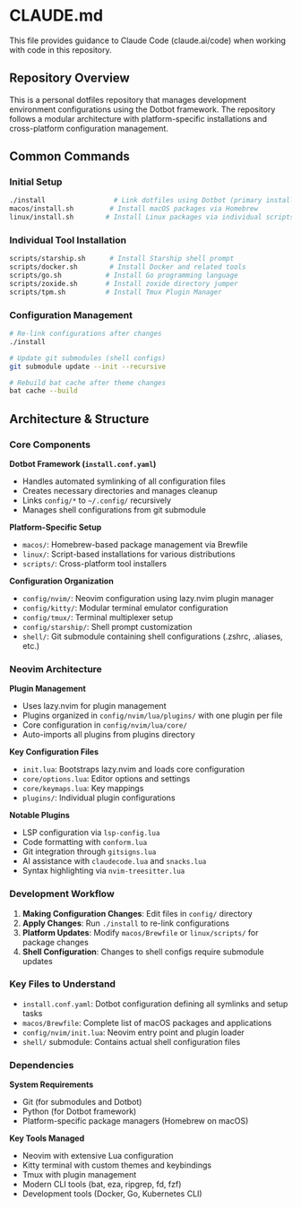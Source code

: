 # CLAUDE.md

This file provides guidance to Claude Code (claude.ai/code) when working with code in this repository.

## Repository Overview

This is a personal dotfiles repository that manages development environment configurations using the Dotbot framework. The repository follows a modular architecture with platform-specific installations and cross-platform configuration management.

## Common Commands

### Initial Setup
```bash
./install                 # Link dotfiles using Dotbot (primary installer)
macos/install.sh         # Install macOS packages via Homebrew
linux/install.sh        # Install Linux packages via individual scripts
```

### Individual Tool Installation
```bash
scripts/starship.sh      # Install Starship shell prompt
scripts/docker.sh        # Install Docker and related tools
scripts/go.sh           # Install Go programming language
scripts/zoxide.sh       # Install zoxide directory jumper
scripts/tpm.sh          # Install Tmux Plugin Manager
```

### Configuration Management
```bash
# Re-link configurations after changes
./install

# Update git submodules (shell configs)
git submodule update --init --recursive

# Rebuild bat cache after theme changes
bat cache --build
```

## Architecture & Structure

### Core Components

**Dotbot Framework (`install.conf.yaml`)**
- Handles automated symlinking of all configuration files
- Creates necessary directories and manages cleanup
- Links `config/*` to `~/.config/` recursively
- Manages shell configurations from git submodule

**Platform-Specific Setup**
- `macos/`: Homebrew-based package management via Brewfile
- `linux/`: Script-based installations for various distributions
- `scripts/`: Cross-platform tool installers

**Configuration Organization**
- `config/nvim/`: Neovim configuration using lazy.nvim plugin manager
- `config/kitty/`: Modular terminal emulator configuration
- `config/tmux/`: Terminal multiplexer setup
- `config/starship/`: Shell prompt customization
- `shell/`: Git submodule containing shell configurations (.zshrc, .aliases, etc.)

### Neovim Architecture

**Plugin Management**
- Uses lazy.nvim for plugin management
- Plugins organized in `config/nvim/lua/plugins/` with one plugin per file
- Core configuration in `config/nvim/lua/core/`
- Auto-imports all plugins from plugins directory

**Key Configuration Files**
- `init.lua`: Bootstraps lazy.nvim and loads core configuration
- `core/options.lua`: Editor options and settings
- `core/keymaps.lua`: Key mappings
- `plugins/`: Individual plugin configurations

**Notable Plugins**
- LSP configuration via `lsp-config.lua`
- Code formatting with `conform.lua`
- Git integration through `gitsigns.lua`
- AI assistance with `claudecode.lua` and `snacks.lua`
- Syntax highlighting via `nvim-treesitter.lua`

### Development Workflow

1. **Making Configuration Changes**: Edit files in `config/` directory
2. **Apply Changes**: Run `./install` to re-link configurations
3. **Platform Updates**: Modify `macos/Brewfile` or `linux/scripts/` for package changes
4. **Shell Configuration**: Changes to shell configs require submodule updates

### Key Files to Understand

- `install.conf.yaml`: Dotbot configuration defining all symlinks and setup tasks
- `macos/Brewfile`: Complete list of macOS packages and applications
- `config/nvim/init.lua`: Neovim entry point and plugin loader
- `shell/` submodule: Contains actual shell configuration files

### Dependencies

**System Requirements**
- Git (for submodules and Dotbot)
- Python (for Dotbot framework)
- Platform-specific package managers (Homebrew on macOS)

**Key Tools Managed**
- Neovim with extensive Lua configuration
- Kitty terminal with custom themes and keybindings
- Tmux with plugin management
- Modern CLI tools (bat, eza, ripgrep, fd, fzf)
- Development tools (Docker, Go, Kubernetes CLI)
